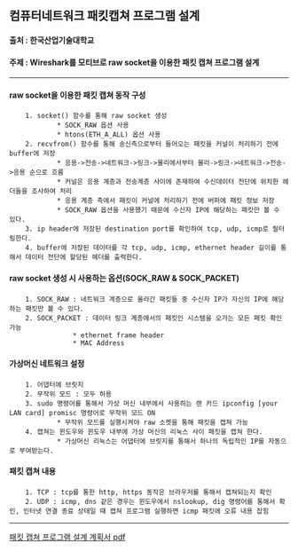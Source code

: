 ## 컴퓨터네트워크 패킷캡쳐 프로그램 설계   
#### 출처 : 한국산업기술대학교   
#### 주제 : Wireshark를 모티브로 raw socket을 이용한 패킷 캡쳐 프로그램 설계   
***   

#### raw socket을 이용한 패킷 캡쳐 동작 구성   
		1. socket() 함수를 통해 raw socket 생성   
				* SOCK_RAW 옵션 사용   
				* htons(ETH_A_ALL) 옵션 사용   
		2. recvfrom() 함수를 통해 송신측으로부터 들어오는 패킷을 커널이 처리하기 전에 buffer에 저장   
				* 응용->전송->네트워크->링크->물리에서부터 물리->링크->네트워크->전송->응용 순으로 흐름   
				* 커널은 응용 계층과 전송계층 사이에 존재하여 수신데이터 전단에 위치한 헤더들을 조사하여 처리   
				* 응용 계층 측에서 패킷이 커널에 처리하기 전에 버퍼에 패킷 정보 저장   
				* SOCK_RAW 옵션을 사용했기 때문에 수신자 IP에 해당하는 패킷만 볼 수 있다.   		
		3. ip header에 저장된 destination port를 확인하여 tcp, udp, icmp로 필터링한다.   
		4. buffer에 저장된 데이터를 각 tcp, udp, icmp, ethernet header 길이를 통해서 데이터 전단에 할당된 헤더를 출력한다.   

#### raw socket 생성 시 사용하는 옵션(SOCK_RAW & SOCK_PACKET)   
		1. SOCK_RAW : 네트워크 계층으로 올라간 패킷들 중 수신자 IP가 자신의 IP에 해당하는 패킷만 볼 수 있다.   
		2. SOCK_PACKET : 데이터 링크 계층에서의 패킷인 시스템을 오가는 모든 패킷 확인 가능   
					* ethernet frame header   
					* MAC Address   
		
#### 가상머신 네트워크 설정   
		1. 어댑터에 브릿지   
		2. 무작위 모드 : 모두 허용   
		3. sudo 명령어를 통해서 가상 머신 내부에서 사용하는 랜 카드 ipconfig [your LAN card] promisc 명령어로 무작위 모드 ON   
				* 무작위 모드를 실행시켜야 raw 소켓을 통해 패킷을 캡쳐 가능   
		4. 캡쳐는 윈도우와 윈도우 내부에 가상 머신의 리눅스 사이 패킷을 캡쳐 한다.   
				* 가상머신 리눅스는 어댑터에 브릿지를 통해서 하나의 독립적인 IP를 자동으로 부여받는다.   
		
#### 패킷 캡쳐 내용   
		1. TCP : tcp를 통한 http, https 동작은 브라우저를 통해서 캡쳐되는지 확인   
		2. UDP : icmp, dns 같은 경우는 윈도우에서 nslookup, dig 명령어를 통해서 확인, 인터넷 연결 종료 상태일 때 캡쳐 프로그램 실행하면 icmp 패킷에 오류 내용 잡힘   
		
***   

[패킷 캡쳐 프로그램 설계 계획서 pdf](https://github.com/leehyeongseck/TCPIP/blob/master/PacketCaptureProgram/%ED%8C%A8%ED%82%B7%EC%BA%A1%EC%B3%90%ED%94%84%EB%A1%9C%EA%B7%B8%EB%9E%A8_%EC%84%A4%EA%B3%84.pdf)
